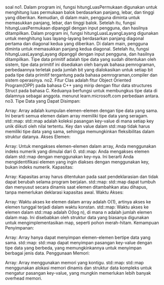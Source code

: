 soal no1. Dalam program ini, fungsi hitungLuasPermukaan digunakan untuk menghitung luas permukaan balok berdasarkan panjang, lebar, dan tinggi yang diberikan. Kemudian, di dalam main, pengguna diminta untuk memasukkan panjang, lebar, dan tinggi balok. Setelah itu, fungsi hitungLuasPermukaan dipanggil dengan input pengguna, dan hasilnya ditampilkan.
          Dalam program ini, fungsi hitungLuasLayangLayang digunakan untuk menghitung luas layang-layang berdasarkan panjang diagonal pertama dan diagonal kedua yang diberikan. Di dalam main, pengguna diminta untuk memasukkan panjang kedua diagonal. Setelah itu, fungsi hitungLuasLayangLayang dipanggil dengan input pengguna, dan hasilnya ditampilkan.
          Tipe data primitif adalah tipe data yang sudah ditentukan oleh sistem, tipe data primitif ini disediakan oleh banyak bahasa pemrograman, perbedaannya terletak pada jumlah bit yang dialokasikan untuk setiap bit pada tipe data primitif tergantung pada bahasa pemrograman,compiler dan sistem operasinya.
     no2. Fitur Clas adalah fitur Object Oriented Program(OPP) pada bahasa C++ yang mirip dengan fitur data structures Struct pada bahasa C. Keduanya berfungsi untuk membungkus tipe data di dalamnya sebagai anggota. menurut learn.microsoft.com perbedaan antara.
     no3. Tipe Data yang Dapat Disimpan:

Array: Array adalah kumpulan elemen-elemen dengan tipe data yang sama. Ini berarti semua elemen dalam array memiliki tipe data yang seragam.
std::map: std::map adalah koleksi pasangan key-value di mana setiap key unik diikuti oleh nilai tertentu. Key dan value dalam std::map tidak harus memiliki tipe data yang sama, sehingga memungkinkan fleksibilitas dalam struktur datanya.
Akses Elemen:

Array: Untuk mengakses elemen-elemen dalam array, Anda menggunakan indeks numerik yang dimulai dari 0.
std::map: Anda mengakses elemen dalam std::map dengan menggunakan key-nya. Ini berarti Anda mengidentifikasi elemen yang ingin diakses dengan menggunakan key, bukan indeks numerik.
Kapasitas:

Array: Kapasitas array harus ditentukan pada saat pendeklarasian dan tidak dapat berubah selama program berjalan.
std::map: std::map dapat tumbuh dan menyusut secara dinamis saat elemen ditambahkan atau dihapus, tanpa memerlukan deklarasi kapasitas awal.
Waktu Akses:

Array: Waktu akses ke elemen dalam array adalah O(1), artinya akses ke elemen tunggal terjadi dalam waktu konstan.
std::map: Waktu akses ke elemen dalam std::map adalah O(log n), di mana n adalah jumlah elemen dalam map. Ini disebabkan oleh struktur data yang biasanya digunakan untuk mengimplementasikan map, seperti pohon merah-hitam.
Kemampuan Penyimpanan:

Array: Array hanya dapat menyimpan elemen-elemen bertipe data yang sama.
std::map: std::map dapat menyimpan pasangan key-value dengan tipe data yang berbeda, yang memungkinkannya untuk menyimpan berbagai jenis data.
Penggunaan Memori:

Array: Array menggunakan memori yang kontigu.
std::map: std::map menggunakan alokasi memori dinamis dan struktur data kompleks untuk mengatur pasangan key-value, yang mungkin memerlukan lebih banyak overhead memori.

